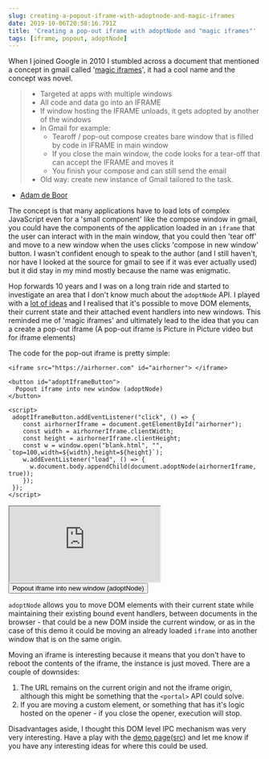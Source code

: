 ```yaml
---
slug: creating-a-popout-iframe-with-adoptnode-and-magic-iframes
date: 2019-10-06T20:58:16.791Z
title: 'Creating a pop-out iframe with adoptNode and "magic iframes"'
tags: [iframe, popout, adoptNode]
---
```


When I joined Google in 2010 I stumbled across a document that mentioned a concept in gmail called '[magic iframes](https://www.usenix.org/legacy/events/webapps10/tech/slides/deboor.pdf)', it had a cool name and the concept was novel. 

> * Targeted at apps with multiple windows
> * All code and data go into an IFRAME
> * If window hosting the IFRAME unloads, it gets adopted by another of the windows
> * In Gmail for example:
>   * Tearoff / pop-out compose creates bare window that is filled by code in IFRAME in main window
>   * If you close the main window, the code looks for a tear-off that can accept the IFRAME and moves it
>   * You finish your compose and can still send the email
> * Old way: create new instance of Gmail tailored to the task.

- [Adam de Boor](https://www.usenix.org/legacy/events/webapps10/tech/slides/deboor.pdf)

The concept is that many applications have to load lots of complex JavaScript even for a 'small component' like the compose window in gmail, you could have the components of the application loaded in an `iframe` that the user can interact with in the main window, that you could then 'tear off' and move to a new window when the uses clicks 'compose in new window' button. I wasn't confident enough to speak to the author (and I still haven't, nor have I looked at the source for gmail to see if it was ever actually used) but it did stay in my mind mostly because the name was enigmatic.

Hop forwards 10 years and I was on a long train ride and started to investigate an area that I don't know much about the `adoptNode` API. I played with a [lot of ideas](https://nifty-meadowlark.glitch.me/) and I realised that it's possible to move DOM elements, their current state and their attached event handlers into new windows. This reminded me of 'magic iframes' and ultimately lead to the idea that you can a create a pop-out iframe (A pop-out iframe is Picture in Picture video but for iframe elements)

 The code for the pop-out iframe is pretty simple:

```
<iframe src="https://airhorner.com" id="airhorner"> </iframe>

<button id="adoptIframeButton">
  Popout iframe into new window (adoptNode)
</button>

<script>
 adoptIframeButton.addEventListener("click", () => {
    const airhornerIframe = document.getElementById("airhorner");
    const width = airhornerIframe.clientWidth;
    const height = airhornerIframe.clientHeight;
    const w = window.open("blank.html", "", `top=100,width=${width},height=${height}`);
    w.addEventListener("load", () => {
      w.document.body.appendChild(document.adoptNode(airhornerIframe, true));
    });
 });
</script>
```

<iframe src="https://airhorner.com" id="airhorner"> </iframe>

<button id="adoptIframeButton">
  Popout iframe into new window (adoptNode)
</button>

<script>
 adoptIframeButton.addEventListener("click", () => {
    const airhornerIframe = document.getElementById("airhorner");
    const width = airhornerIframe.clientWidth;
    const height = airhornerIframe.clientHeight;
    const w = window.open("blank.html", "", `top=100,width=${width},height=${height}`);
    w.addEventListener("load", () => {
      w.document.body.appendChild(document.adoptNode(airhornerIframe, true));
    });
 });
</script>

`adoptNode` allows you to move DOM elements with their current state while maintaining their existing bound event handlers, between documents in the browser - that could be a new DOM inside the current window, or as in the case of this demo it could be moving an already loaded `iframe` into another window that is on the same origin. 

Moving an iframe is interesting because it means that you don't have to reboot the contents of the iframe, the instance is just moved. There are a couple of downsides:

1. The URL remains on the current origin and not the iframe origin, although this might be something that the `<portal>` API could solve.
2. If you are moving a custom element, or something that has it's logic hosted on the opener - if you close the opener, execution will stop.

Disadvantages aside, I thought this DOM level IPC mechanism was very very interesting. Have a play with the [demo page](https://nifty-meadowlark.glitch.me/)([src](https://glitch.com/edit/#!/nifty-meadowlark?path=script.js)) and let me know if you have any interesting ideas for where this could be used.

